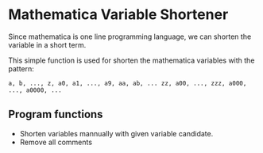 # Mathematica Variable Shortener
Since mathematica is one line programming language, we can shorten the variable in a short term.

This simple function is used for shorten the mathematica variables with the pattern:
```
a, b, ..., z, a0, a1, ..., a9, aa, ab, ... zz, a00, ..., zzz, a000, ..., a0000, ...
```
## Program functions
* Shorten variables mannually with given variable candidate.
* Remove all comments
